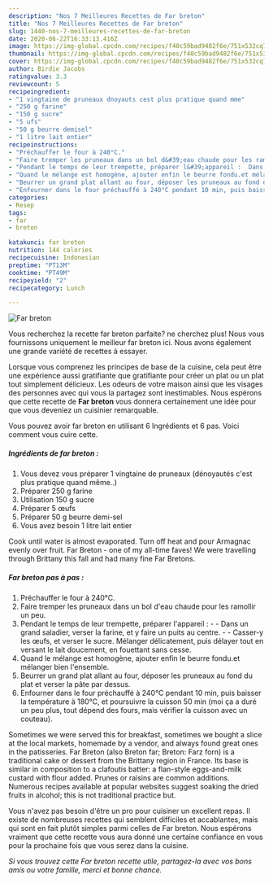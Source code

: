 ```yaml
---
description: "Nos 7 Meilleures Recettes de Far breton"
title: "Nos 7 Meilleures Recettes de Far breton"
slug: 1440-nos-7-meilleures-recettes-de-far-breton
date: 2020-06-22T16:33:13.416Z
image: https://img-global.cpcdn.com/recipes/f40c59bad9482f6e/751x532cq70/far-breton-photo-principale-de-la-recette.jpg
thumbnail: https://img-global.cpcdn.com/recipes/f40c59bad9482f6e/751x532cq70/far-breton-photo-principale-de-la-recette.jpg
cover: https://img-global.cpcdn.com/recipes/f40c59bad9482f6e/751x532cq70/far-breton-photo-principale-de-la-recette.jpg
author: Birdie Jacobs
ratingvalue: 3.3
reviewcount: 5
recipeingredient:
- "1 vingtaine de pruneaux dnoyauts cest plus pratique quand mme"
- "250 g farine"
- "150 g sucre"
- "5 ufs"
- "50 g beurre demisel"
- "1 litre lait entier"
recipeinstructions:
- "Préchauffer le four à 240°C."
- "Faire tremper les pruneaux dans un bol d&#39;eau chaude pour les ramollir un peu."
- "Pendant le temps de leur trempette, préparer l&#39;appareil :  Dans un grand saladier, verser la farine, et y faire un puits au centre.  Casser-y les œufs, et verser le sucre. Mélanger délicatement, puis délayer tout en versant le lait doucement, en fouettant sans cesse."
- "Quand le mélange est homogène, ajouter enfin le beurre fondu.et mélanger bien l&#39;ensemble."
- "Beurrer un grand plat allant au four, déposer les pruneaux au fond du plat et verser la pâte par dessus."
- "Enfourner dans le four préchauffé à 240°C pendant 10 min, puis baisser la température à 180°C, et poursuivre la cuisson 50 min (moi ça a duré un peu plus, tout dépend des fours, mais vérifier la cuisson avec un couteau)."
categories:
- Resep
tags:
- far
- breton

katakunci: far breton 
nutrition: 144 calories
recipecuisine: Indonesian
preptime: "PT13M"
cooktime: "PT49M"
recipeyield: "2"
recipecategory: Lunch

---
```



![Far breton](https://img-global.cpcdn.com/recipes/f40c59bad9482f6e/751x532cq70/far-breton-photo-principale-de-la-recette.jpg)

Vous recherchez la recette far breton parfaite? ne cherchez plus! Nous vous fournissons uniquement le meilleur far breton ici. Nous avons également une grande variété de recettes à essayer.

Lorsque vous comprenez les principes de base de la cuisine, cela peut être une expérience aussi gratifiante que gratifiante pour créer un plat ou un plat tout simplement délicieux. Les odeurs de votre maison ainsi que les visages des personnes avec qui vous la partagez sont inestimables. Nous espérons que cette recette de <strong> Far breton </strong> vous donnera certainement une idée pour que vous deveniez un cuisinier remarquable.

<!--inarticleads1-->

Vous pouvez avoir far breton en utilisant 6 Ingrédients et 6 pas. Voici comment vous cuire cette.

##### Ingrédients de far breton :

1. Vous devez vous préparer 1 vingtaine de pruneaux (dénoyautés c&#39;est plus pratique quand même..)
1. Préparer 250 g farine
1. Utilisation 150 g sucre
1. Préparer 5 œufs
1. Préparer 50 g beurre demi-sel
1. Vous avez besoin 1 litre lait entier


Cook until water is almost evaporated. Turn off heat and pour Armagnac evenly over fruit. Far Breton - one of my all-time faves! We were travelling through Brittany this fall and had many fine Far Bretons. 

<!--inarticleads2-->

##### Far breton pas à pas :

1. Préchauffer le four à 240°C.
1. Faire tremper les pruneaux dans un bol d&#39;eau chaude pour les ramollir un peu.
1. Pendant le temps de leur trempette, préparer l&#39;appareil : -  - Dans un grand saladier, verser la farine, et y faire un puits au centre. -  - Casser-y les œufs, et verser le sucre. Mélanger délicatement, puis délayer tout en versant le lait doucement, en fouettant sans cesse.
1. Quand le mélange est homogène, ajouter enfin le beurre fondu.et mélanger bien l&#39;ensemble.
1. Beurrer un grand plat allant au four, déposer les pruneaux au fond du plat et verser la pâte par dessus.
1. Enfourner dans le four préchauffé à 240°C pendant 10 min, puis baisser la température à 180°C, et poursuivre la cuisson 50 min (moi ça a duré un peu plus, tout dépend des fours, mais vérifier la cuisson avec un couteau).


Sometimes we were served this for breakfast, sometimes we bought a slice at the local markets, homemade by a vendor, and always found great ones in the patisseries. Far Breton (also Breton far; Breton: Farz forn) is a traditional cake or dessert from the Brittany region in France. Its base is similar in composition to a clafoutis batter: a flan-style eggs-and-milk custard with flour added. Prunes or raisins are common additions. Numerous recipes available at popular websites suggest soaking the dried fruits in alcohol; this is not traditional practice but. 

<!--inarticleads1-->

<p>
Vous n'avez pas besoin d'être un pro pour cuisiner un excellent repas. Il existe de nombreuses recettes qui semblent difficiles et accablantes, mais qui sont en fait plutôt simples parmi celles de Far breton. Nous espérons vraiment que cette recette vous aura donné une certaine confiance en vous pour la prochaine fois que vous serez dans la cuisine.
</p>

<p>
<i>Si vous trouvez cette Far breton recette utile, partagez-la avec vos bons amis ou votre famille, merci et bonne chance.</i>
</p>
